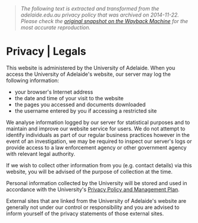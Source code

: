 > *The following text is extracted and transformed from the adelaide.edu.au privacy policy that was archived on 2014-11-22. Please check the [original snapshot on the Wayback Machine](https://web.archive.org/web/20141122233824id_/https%3A//www.adelaide.edu.au/legals/privacy.html) for the most accurate reproduction.*

# Privacy | Legals

This website is administered by the University of Adelaide. When you access the University of Adelaide's website, our server may log the following information:

  * your browser's Internet address 
  * the date and time of your visit to the website 
  * the pages you accessed and documents downloaded 
  * the username entered by you if accessing a restricted site 



We analyse information logged by our server for statistical purposes and to maintain and improve our website service for users. We do not attempt to identify individuals as part of our regular business practices however in the event of an investigation, we may be required to inspect our server's logs or provide access to a law enforcement agency or other government agency with relevant legal authority. 

If we wish to collect other information from you (e.g. contact details) via this website, you will be advised of the purpose of collection at the time. 

Personal information collected by the University will be stored and used in accordance with the University's [Privacy Policy and Management Plan](http://www.adelaide.edu.au/policies/62/). 

External sites that are linked from the University of Adelaide's website are generally not under our control or responsibility and you are advised to inform yourself of the privacy statements of those external sites.
